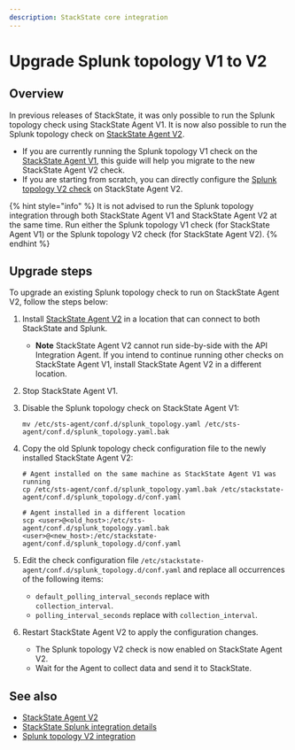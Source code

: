 ```yaml
---
description: StackState core integration
---
```


# Upgrade Splunk topology V1 to V2

## Overview

In previous releases of StackState, it was only possible to run the Splunk topology check using StackState Agent V1. It is now also possible to run the Splunk topology check on [StackState Agent V2](../../../setup/agent/about-stackstate-agent.md).

* If you are currently running the Splunk topology V1 check on the [StackState Agent V1](../../../setup/agent/agent-v1.md), this guide will help you migrate to the new StackState Agent V2 check.
* If you are starting from scratch, you can directly configure the [Splunk topology V2 check](splunk_topology_v2.md) on StackState Agent V2.

{% hint style="info" %}
It is not advised to run the Splunk topology integration through both StackState Agent V1 and StackState Agent V2 at the same time. Run either the Splunk topology V1 check \(for StackState Agent V1\) or the Splunk topology V2 check \(for StackState Agent V2\).
{% endhint %}

## Upgrade steps

To upgrade an existing Splunk topology check to run on StackState Agent V2, follow the steps below:

1. Install [StackState Agent V2](../../../setup/agent/about-stackstate-agent.md) in a location that can connect to both StackState and Splunk.
   * **Note** StackState Agent V2 cannot run side-by-side with the API Integration Agent. If you intend to continue running other checks on StackState Agent V1, install StackState Agent V2 in a different location.
2. Stop StackState Agent V1.
3. Disable the Splunk topology check on StackState Agent V1:

   ```text
   mv /etc/sts-agent/conf.d/splunk_topology.yaml /etc/sts-agent/conf.d/splunk_topology.yaml.bak
   ```

4. Copy the old Splunk topology check configuration file to the newly installed StackState Agent V2:

   ```text
   # Agent installed on the same machine as StackState Agent V1 was running 
   cp /etc/sts-agent/conf.d/splunk_topology.yaml.bak /etc/stackstate-agent/conf.d/splunk_topology.d/conf.yaml

   # Agent installed in a different location
   scp <user>@<old_host>:/etc/sts-agent/conf.d/splunk_topology.yaml.bak <user>@<new_host>:/etc/stackstate-agent/conf.d/splunk_topology.d/conf.yaml
   ```

5. Edit the check configuration file `/etc/stackstate-agent/conf.d/splunk_topology.d/conf.yaml` and replace all occurrences of the following items:
   * `default_polling_interval_seconds` replace with `collection_interval`.
   * `polling_interval_seconds` replace with `collection_interval`.
6. Restart StackState Agent V2 to apply the configuration changes.
   * The Splunk topology V2 check is now enabled on StackState Agent V2.
   * Wait for the Agent to collect data and send it to StackState.

## See also

* [StackState Agent V2](../../../setup/agent/about-stackstate-agent.md)
* [StackState Splunk integration details](splunk_stackpack.md)
* [Splunk topology V2 integration](splunk_topology_v2.md)

